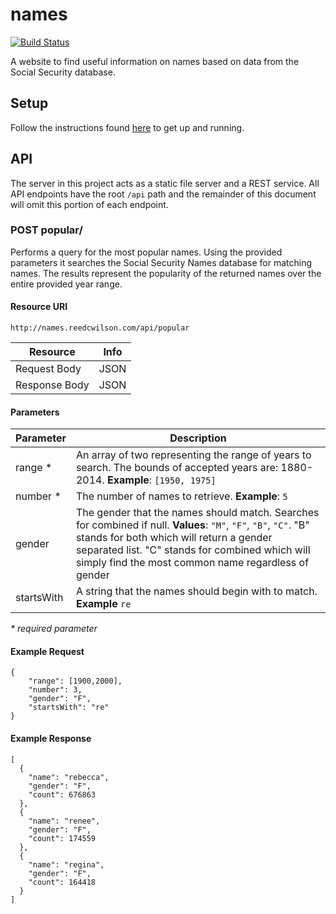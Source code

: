 # names

[![Build Status](https://travis-ci.org/reedcwilson/names.svg?branch=master)](https://travis-ci.org/reedcwilson/names)

A website to find useful information on names based on data from the Social
Security database.

## Setup

Follow the instructions found
[here](https://github.com/reedcwilson/ng-express-seed) to get up and running.

## API

The server in this project acts as a static file server and a REST service. All
API endpoints have the root `/api` path and the remainder of this document will
omit this portion of each endpoint.

### POST popular/

Performs a query for the most popular names. Using the provided parameters it
searches the Social Security Names database for matching names. The results
represent the popularity of the returned names over the entire provided year
range.

#### Resource URI

    http://names.reedcwilson.com/api/popular

| Resource      | Info |
| ------------- | ---- |
| Request Body  | JSON |
| Response Body | JSON |

#### Parameters

| Parameter    | Description |
| ------------ | ----------- |
| range *      | An array of two representing the range of years to search. The bounds of accepted years are: 1880-2014. **Example**: `[1950, 1975]` |
| number *     | The number of names to retrieve. **Example**: `5` |
| gender       | The gender that the names should match. Searches for combined if null. **Values**: `"M"`, `"F"`, `"B"`, `"C"`. "B" stands for both which will return a gender separated list. "C" stands for combined which will simply find the most common name regardless of gender |
| startsWith   | A string that the names should begin with to match. **Example** `re` |

_* required parameter_

#### Example Request

    {
        "range": [1900,2000],
        "number": 3,
        "gender": "F",
        "startsWith": "re"
    }

#### Example Response

    [
      {
        "name": "rebecca",
        "gender": "F",
        "count": 676863
      },
      {
        "name": "renee",
        "gender": "F",
        "count": 174559
      },
      {
        "name": "regina",
        "gender": "F",
        "count": 164418
      }
    ]
